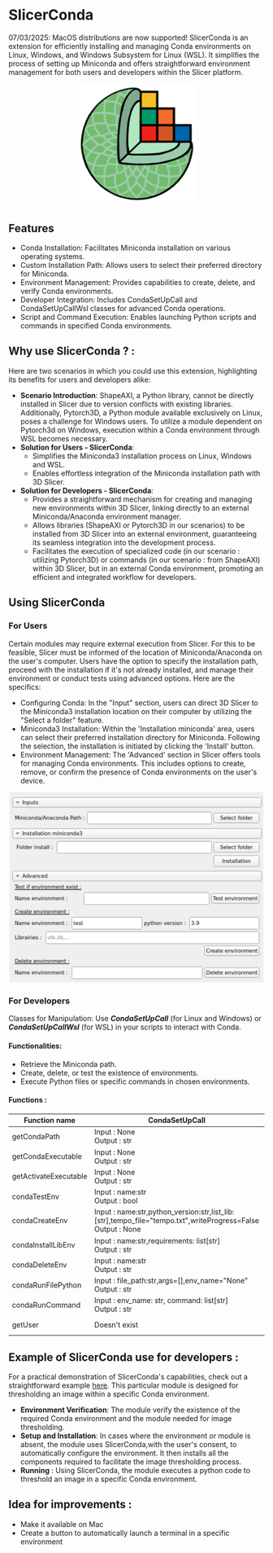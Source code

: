 # SlicerConda

07/03/2025: MacOS distributions are now supported!
SlicerConda is an extension for efficiently installing and managing Conda environments on Linux, Windows, and Windows Subsystem for Linux (WSL). It simplifies the process of setting up Miniconda and offers straightforward environment management for both users and developers within the Slicer platform.

<p align="center">
    <img src="screenshot/CondaSetUp_icon_big_format.png" alt="View extension on Linux" width="230"/>
</p>


## Features
- Conda Installation: Facilitates Miniconda installation on various operating systems.
- Custom Installation Path: Allows users to select their preferred directory for Miniconda.
- Environment Management: Provides capabilities to create, delete, and verify Conda environments.
- Developer Integration: Includes CondaSetUpCall and CondaSetUpCallWsl classes for advanced Conda operations.
- Script and Command Execution: Enables launching Python scripts and commands in specified Conda environments.

## Why use SlicerConda ? : 
Here are two scenarios in which you could use this extension, highlighting its benefits for users and developers alike:  
- **Scenario Introduction**: ShapeAXI, a Python library, cannot be directly installed in Slicer due to version conflicts with existing libraries. Additionally, Pytorch3D, a Python module available exclusively on Linux, poses a challenge for Windows users. To utilize a module dependent on Pytorch3d on Windows, execution within a Conda environment through WSL becomes necessary.
- **Solution for Users - SlicerConda**:
    - Simplifies the Miniconda3 installation process on Linux, Windows and WSL.
    - Enables effortless integration of the Miniconda installation path with 3D Slicer.
- **Solution for Developers - SlicerConda**:
    - Provides a straightforward mechanism for creating and managing new environments within 3D Slicer, linking directly to an external Miniconda/Anaconda environment manager.
    - Allows libraries (ShapeAXI or Pytorch3D in our scenarios) to be installed from 3D Slicer into an external environment, guaranteeing its seamless integration into the development process.
    - Facilitates the execution of specialized code (in our scenario : utilizing Pytorch3D) or commands (in our scenario : from ShapeAXI) within 3D Slicer, but in an external Conda environment, promoting an efficient and integrated workflow for developers.

## Using SlicerConda
### For Users
Certain modules may require external execution from Slicer. For this to be feasible, Slicer must be informed of the location of Miniconda/Anaconda on the user's computer. Users have the option to specify the installation path, proceed with the installation if it's not already installed, and manage their environment or conduct tests using advanced options. Here are the specifics:
- Configuring Conda: In the "Input" section, users can direct 3D Slicer to the Miniconda3 installation location on their computer by utilizing the "Select a folder" feature.
- Miniconda3 Installation: Within the 'Installation miniconda' area, users can select their preferred installation directory for Miniconda. Following the selection, the installation is initiated by clicking the 'Install' button.
- Environment Management: The 'Advanced' section in Slicer offers tools for managing Conda environments. This includes options to create, remove, or confirm the presence of Conda environments on the user's device.
<p align="center">
    <img src="screenshot/Screenshot2.png" alt="View extension on Linux" width="500"/>
</p>

### For Developers
Classes for Manipulation: Use ***CondaSetUpCall*** (for Linux and Windows) or ***CondaSetUpCallWsl*** (for WSL) in your scripts to interact with Conda.
#### Functionalities:
- Retrieve the Miniconda path.
- Create, delete, or test the existence of environments.
- Execute Python files or specific commands in chosen environments.

#### Functions :


| Function name | CondaSetUpCall                   | CondaSetUpCallWsl |
|-----------|------------------------------|-----------|
| getCondaPath | Input : None<br>Output : str | Input : None<br>Output : str |
| getCondaExecutable | Input : None<br>Output : str | Input : None<br>Output : str |
| getActivateExecutable | Input : None<br>Output : str | Input : None<br>Output : str |
| condaTestEnv | Input : name:str<br>Output : bool | Input : name:str<br>Output : bool  |
| condaCreateEnv | Input : name:str,python_version:str,list_lib:[str],tempo_file="tempo.txt",writeProgress=False<br>Output : None | Input : name:str,python_version:str,list_lib=[str],tempo_file="tempo.txt",writeProgress=False<br>Output : str |
| condaInstallLibEnv | Input : name:str,requirements: list[str]<br>Output : str | Input : name:str,requirements: list[str]<br>Output : str |
| condaDeleteEnv | Input : name:str<br>Output : str | Input : name:str<br>Output : str |
| condaRunFilePython | Input : file_path:str,args=[],env_name="None"<br>Output : str | Input : file_path,env_name="None",args=[]<br>Output : str |
| condaRunCommand | Input : env_name: str, command: list[str]<br>Output : str | Input : command: list[str],env_name="None"<br>Output : str |
| getUser | Doesn't exist | Input : None: str<br>Output : str |


## Example of SlicerConda use for developers :
For a practical demonstration of SlicerConda's capabilities, check out a straightforward example [here](https://github.com/DCBIA-OrthoLab/SlicerConda/blob/main/Example/Example.py#L265C1-L348C69). This particular module is designed for thresholding an image within a specific Conda environment. 
- **Environment Verification**:  The module verify the existence of the required Conda environment and the module needed for image thresholding.
- **Setup and Installation**: In cases where the environment or module is absent, the module uses SlicerConda,with the user's consent, to automatically configure the environment. It then installs all the components required to facilitate the image thresholding process.  
- **Running** : Using SlicerConda, the module executes a python code to threshold an image in a specific Conda environment.

## Idea for improvements : 
- Make it available on Mac
- Create a button to automatically launch a terminal in a specific environment
